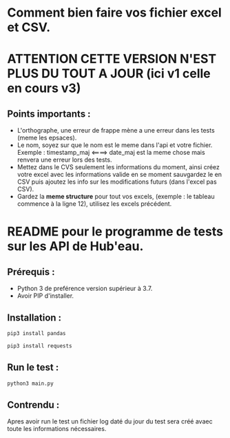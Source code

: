 # Comment bien faire vos fichier excel et CSV.

# ATTENTION CETTE VERSION N'EST PLUS DU TOUT A JOUR (ici v1 celle en cours v3)

## Points importants :

* L'orthographe, une erreur de frappe mène a une erreur dans les tests (meme les epsaces).
* Le nom, soyez sur que le nom est le meme dans l'api et votre fichier. Exemple : timestamp_maj <====> date_maj est la meme chose mais renvera une erreur lors des tests. 
* Mettez dans le CVS seulement les informations du moment, ainsi créez votre excel avec les informations valide en se moment sauvgardez le en CSV puis ajoutez les info sur les modifications futurs (dans l'excel pas CSV).
* Gardez la **meme structure** pour tout vos excels, (exemple : le tableau commence à la ligne 12), utilisez les excels précédent.


# README pour le programme de tests sur les API de Hub'eau.

## Prérequis :

* Python 3 de preférence version supérieur à 3.7.
* Avoir PIP d'installer.


## Installation : 

```bash
pip3 install pandas
```

```bash
pip3 install requests
```

## Run le test :

```bash
python3 main.py
```

## Contrendu : 

Apres avoir run le test un fichier log daté du jour du test sera créé avaec toute les informations nécessaires.

